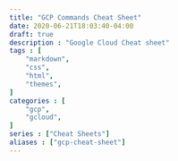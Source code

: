 ```yaml
---
title: "GCP Commands Cheat Sheet"
date: 2020-06-21T18:03:40-04:00
draft: true
description : "Google Cloud Cheat sheet"
tags : [
    "markdown",
    "css",
    "html",
    "themes",
]
categories : [
    "gcp",
    "gcloud",
]
series : ["Cheat Sheets"]
aliases : ["gcp-cheat-sheet"]
---
```


